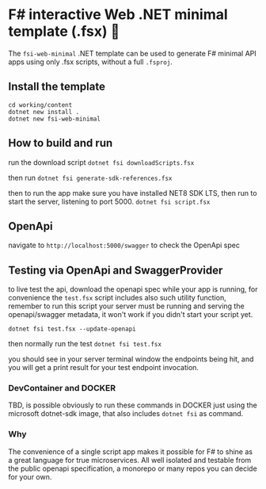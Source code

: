 # F# interactive Web .NET minimal template (.fsx) 🦔

The `fsi-web-minimal` .NET template can be used to generate F# minimal API apps using only .fsx scripts, without a full `.fsproj`.

## Install the template

```
cd working/content
dotnet new install .
dotnet new fsi-web-minimal
```


## How to build and run

run the download script
`dotnet fsi downloadScripts.fsx`

then run 
`dotnet fsi generate-sdk-references.fsx`

then to run the app make sure you have installed NET8 SDK LTS,
then run to start the server, listening to port 5000.
`dotnet fsi script.fsx`

## OpenApi

navigate to `http://localhost:5000/swagger` to check the OpenApi spec

## Testing via OpenApi and SwaggerProvider

to live test the api, download the openapi spec while your app is running, for convenience the `test.fsx` script includes also such utility function, remember to run this script your server must be running and serving the openapi/swagger metadata, it won't work if you didn't start your script yet.

`dotnet fsi test.fsx --update-openapi`

then normally run the test `dotnet fsi test.fsx` 

you should see in your server terminal window the endpoints being hit, and you will get a print result for your test endpoint invocation.

### DevContainer and DOCKER

TBD, is possible obviously to run these commands in DOCKER just using the microsoft dotnet-sdk image, that also includes `dotnet fsi` as command.

### Why

The convenience of a single script app makes it possible for F# to shine as a great language for true microservices. All well isolated and testable from the public openapi specification, a monorepo or many repos you can decide for your own. 